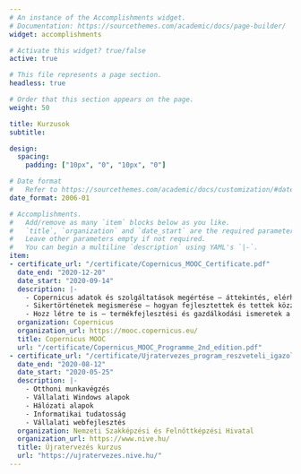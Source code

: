 ```yaml
---
# An instance of the Accomplishments widget.
# Documentation: https://sourcethemes.com/academic/docs/page-builder/
widget: accomplishments

# Activate this widget? true/false
active: true

# This file represents a page section.
headless: true

# Order that this section appears on the page.
weight: 50

title: Kurzusok
subtitle:

design:
  spacing:
    padding: ["10px", "0", "10px", "0"]

# Date format
#   Refer to https://sourcethemes.com/academic/docs/customization/#date-format
date_format: 2006-01

# Accomplishments.
#   Add/remove as many `item` blocks below as you like.
#   `title`, `organization` and `date_start` are the required parameters.
#   Leave other parameters empty if not required.
#   You can begin a multiline `description` using YAML's `|-`.
item:
- certificate_url: "/certificate/Copernicus_MOOC_Certificate.pdf"
  date_end: "2020-12-20"
  date_start: "2020-09-14"
  description: |-
    - Copernicus adatok és szolgáltatások megértése – áttekintés, elérhetőség, felhasználhatóság.
    - Sikertörténetek megismerése – hogyan fejlesztettek és tettek közzé Copernicust alkalmazó szolgáltatásokat.
    - Hozz létre te is – termékfejlesztési és gazdálkodási ismeretek a saját szolgáltatás létrehozásához.
  organization: Copernicus
  organization_url: https://mooc.copernicus.eu/
  title: Copernicus MOOC
  url: "/certificate/Copernicus_MOOC_Programme_2nd_edition.pdf"
- certificate_url: "/certificate/Ujratervezes_program_reszveteli_igazolas_200817.pdf"
  date_end: "2020-08-12"
  date_start: "2020-05-25"
  description: |-
    - Otthoni munkavégzés
    - Vállalati Windows alapok
    - Hálózati alapok
    - Informatikai tudatosság
    - Vállalati webfejlesztés
  organization: Nemzeti Szakképzési és Felnőttképzési Hivatal
  organization_url: https://www.nive.hu/
  title: Újratervezés kurzus
  url: "https://ujratervezes.nive.hu/"
---
```

